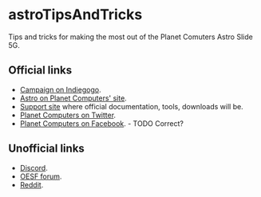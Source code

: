 # astroTipsAndTricks

Tips and tricks for making the most out of the Planet Comuters Astro Slide 5G.

## Official links

* [Campaign on Indiegogo](https://www.indiegogo.com/projects/astro-slide-5g-transformer/x/18302490#/).
* [Astro on Planet Computers' site](https://store.planetcom.co.uk/products/astro-slide).
* [Support site](https://support.planetcom.co.uk/index.php/Main_Page) where official documentation, tools, downloads will be.
* [Planet Computers on Twitter](https://twitter.com/planetcom2017/).
* [Planet Computers on Facebook](https://www.facebook.com/planetcom). - TODO Correct?

## Unofficial links

* [Discord](https://discord.gg/FJA5hj3x8V).
* [OESF forum](https://www.oesf.org/forum/index.php?board=215.0).
* [Reddit](https://www.reddit.com/r/AstroSlide/).
